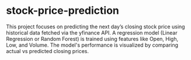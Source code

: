 # stock-price-prediction
This project focuses on predicting the next day’s closing stock price using historical data fetched via the yfinance API. A regression model (Linear Regression or Random Forest) is trained using features like Open, High, Low, and Volume. The model's performance is visualized by comparing actual vs predicted closing prices.
